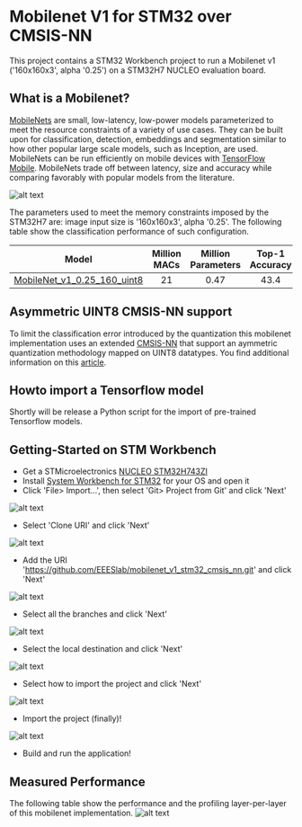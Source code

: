 # Mobilenet V1 for STM32 over CMSIS-NN

This project contains a STM32 Workbench project to run a Mobilenet v1 ('160x160x3', alpha '0.25') on a STM32H7 NUCLEO evaluation board.

## What is a Mobilenet?
[MobileNets](https://arxiv.org/abs/1704.04861) are small, low-latency, low-power models parameterized to meet the resource constraints of a variety of use cases. They can be built upon for classification, detection, embeddings and segmentation similar to how other popular large scale models, such as Inception, are used. MobileNets can be run efficiently on mobile devices with [TensorFlow Mobile](https://www.tensorflow.org/mobile/).
MobileNets trade off between latency, size and accuracy while comparing favorably with popular models from the literature.

![alt text](https://github.com/tensorflow/models/raw/master/research/slim/nets/mobilenet_v1.png "MobileNet Graph (Credits https://github.com/tensorflow/models/blob/master/research/slim/nets/mobilenet_v1.md)")

The parameters used to meet the memory constraints imposed by the STM32H7 are: image input size is '160x160x3', alpha '0.25'.
The following table show the classification performance of such configuration.

Model  | Million MACs | Million Parameters | Top-1 Accuracy| Top-5 Accuracy |
:----:|:------------:|:----------:|:-------:|:-------:|
[MobileNet_v1_0.25_160_uint8](http://download.tensorflow.org/models/mobilenet_v1_2018_08_02/mobilenet_v1_0.25_160_quant.tgz)|21|0.47|43.4|68.5|

## Asymmetric UINT8 CMSIS-NN support
To limit the classification error introduced by the quantization this mobilenet implementation uses an extended [CMSIS-NN](https://github.com/EEESlab/CMSIS_NN-INTQ) that support an aymmetric quantization methodology mapped on UINT8 datatypes.
You find additional information on this [article](https://medium.com/@manuele.rusci/running-mobilenet-on-stm32-mcus-at-the-edge-e217db934f83).

## Howto import a Tensorflow model
Shortly will be release a Python script for the import of pre-trained Tensorflow models.

## Getting-Started on STM Workbench
+ Get a STMicroelectronics [NUCLEO STM32H743ZI](https://www.st.com/en/evaluation-tools/nucleo-h743zi.html)
+ Install [System Workbench for STM32](https://www.st.com/en/development-tools/sw4stm32.html) for your OS and open it
+ Click 'File> Import...', then select 'Git> Project from Git' and click 'Next'

![alt text](docs/import1.jpg)
+ Select 'Clone URI' and click 'Next'

![alt text](docs/import2.jpg)
+ Add the URI 'https://github.com/EEESlab/mobilenet_v1_stm32_cmsis_nn.git' and click 'Next'

![alt text](docs/import3.jpg)
+ Select all the branches and click 'Next'

![alt text](docs/import4.jpg)
+ Select the local destination and click 'Next'

![alt text](docs/import5.jpg)
+ Select how to import the project and click 'Next'

![alt text](docs/import6.jpg)
+ Import the project (finally)!

![alt text](docs/import7.jpg)

+ Build and run the application!

## Measured Performance
The following table show the performance and the profiling layer-per-layer of this mobilenet implementation.
![alt text](docs/profiling_160_0_25.png)



